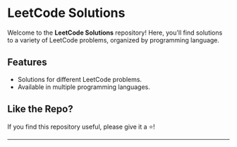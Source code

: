 # LeetCode Solutions

Welcome to the **LeetCode Solutions** repository! Here, you'll find solutions to a variety of LeetCode problems, organized by programming language.

## Features

- Solutions for different LeetCode problems.
- Available in multiple programming languages.


## Like the Repo?

If you find this repository useful, please give it a ⭐️!

---

